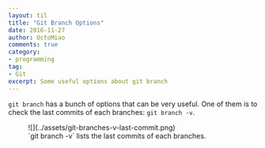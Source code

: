 ```yaml
---
layout: til
title: "Git Branch Options"
date: 2016-11-27
author: OctoMiao
comments: true
category:
- programming
tag:
- Git
excerpt: Some useful options about git branch
---
```


`git branch` has a bunch of options that can be very useful. One of them is to check the last commits of each branches: `git branch -v`.

<figure markdown="1">
![](../assets/git-branches-v-last-commit.png)
<figcaption>
`git branch -v` lists the last commits of each branches.
</figcaption>
</figure>

